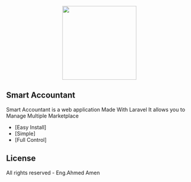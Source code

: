 <p align="center"><img src="https://i.ibb.co/jZQJ2SR/logo.png" width="200"></p>

<p align="center">
</p>

## Smart Accountant

Smart Accountant is a web application Made With Laravel It allows you to Manage Multiple Marketplace

- [Easy Install]
- [Simple]
- [Full Control]


## License

All rights reserved - Eng.Ahmed Amen 
